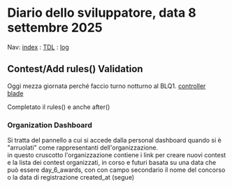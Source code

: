 # Diario dello sviluppatore, data 8 settembre 2025

Nav: [index](../index.md) : [TDL](../TDL.md) : [log](../../storage/logs/laravel.log)

## Contest/Add rules() Validation

Oggi mezza giornata perché faccio turno notturno al BLQ1.
[controller](/app/Livewire/Contest/Add.php)  
[blade](/resources/views/livewire/contest/add.blade.php)  

Completato il rules() e anche after()

### Organization Dashboard

Si tratta del pannello a cui si accede dalla personal dashboard quando si è "arruolati"
come rappresentanti dell'organizzazione.  
in questo cruscotto l'organizzazione contiene i link per creare nuovi contest e la lista dei contest organizzati, in corso e futuri basata su una data che può essere day_6_awards, con con campo secondario il nome del concorso o la data di registrazione created_at (segue)